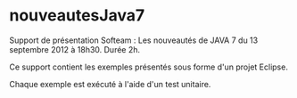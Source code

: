 nouveautesJava7
===============

Support de présentation Softeam : Les nouveautés de JAVA 7 du 13 septembre 2012 à 18h30. Durée 2h.

Ce support contient les exemples présentés sous forme d'un projet Eclipse. 

Chaque exemple est exécuté à l'aide d'un test unitaire. 

